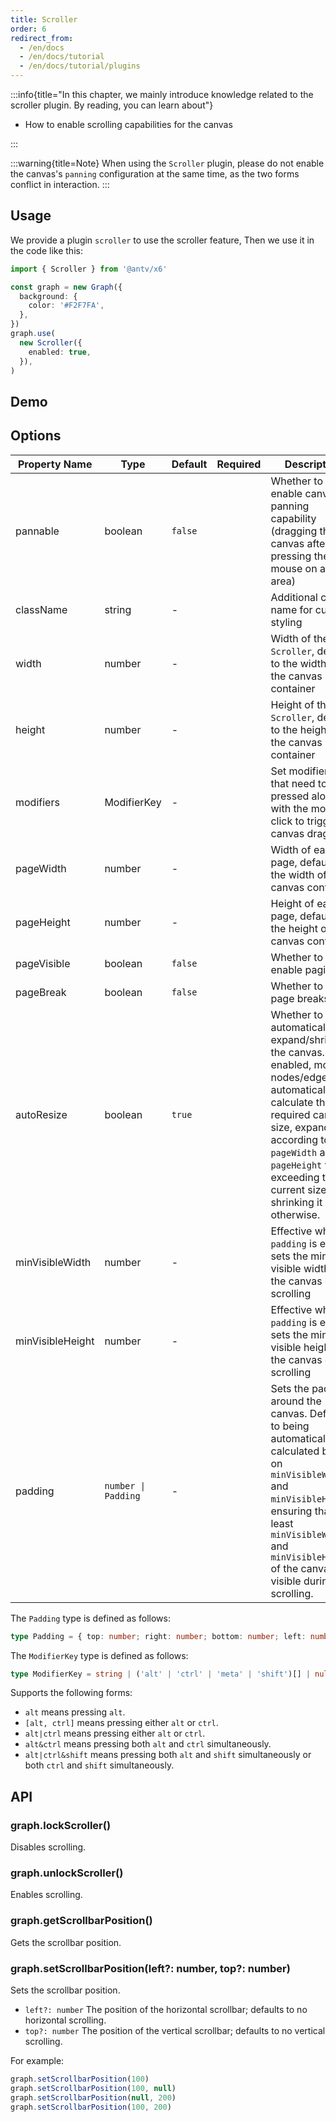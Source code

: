 ```yaml
---
title: Scroller
order: 6
redirect_from:
  - /en/docs
  - /en/docs/tutorial
  - /en/docs/tutorial/plugins
---
```


:::info{title="In this chapter, we mainly introduce knowledge related to the scroller plugin. By reading, you can learn about"}

- How to enable scrolling capabilities for the canvas

:::

:::warning{title=Note}
When using the `Scroller` plugin, please do not enable the canvas's `panning` configuration at the same time, as the two forms conflict in interaction.
:::

## Usage

We provide a plugin `scroller` to use the scroller feature, Then we use it in the code like this:

```ts
import { Scroller } from '@antv/x6'

const graph = new Graph({
  background: {
    color: '#F2F7FA',
  },
})
graph.use(
  new Scroller({
    enabled: true,
  }),
)
```

## Demo

<code id="plugin-scroller" src="@/src/tutorial/plugins/scroller/index.tsx"></code>

## Options

| Property Name     | Type                | Default  | Required | Description                                                                                                                                                                           |
|-------------------|---------------------|----------|----------|---------------------------------------------------------------------------------------------------------------------------------------------------------------------------------------|
| pannable           | boolean             | `false`  |          | Whether to enable canvas panning capability (dragging the canvas after pressing the mouse on a blank area)                                                                           |
| className          | string              | -        |          | Additional class name for custom styling                                                                                                                                              |
| width              | number              | -        |          | Width of the `Scroller`, defaults to the width of the canvas container                                                                                                               |
| height             | number              | -        |          | Height of the `Scroller`, defaults to the height of the canvas container                                                                                                             |
| modifiers          | ModifierKey         | -        |          | Set modifier keys that need to be pressed along with the mouse click to trigger canvas dragging                                                                                      |
| pageWidth          | number              | -        |          | Width of each page, defaults to the width of the canvas container                                                                                                                    |
| pageHeight         | number              | -        |          | Height of each page, defaults to the height of the canvas container                                                                                                                  |
| pageVisible        | boolean             | `false`  |          | Whether to enable pagination                                                                                                                                                          |
| pageBreak          | boolean             | `false`  |          | Whether to show page breaks                                                                                                                                                          |
| autoResize         | boolean             | `true`   |          | Whether to automatically expand/shrink the canvas. When enabled, moving nodes/edges will automatically calculate the required canvas size, expanding it according to `pageWidth` and `pageHeight` when exceeding the current size, and shrinking it otherwise. |
| minVisibleWidth    | number              | -        |          | Effective when `padding` is empty, sets the minimum visible width of the canvas during scrolling                                                                                     |
| minVisibleHeight   | number              | -        |          | Effective when `padding` is empty, sets the minimum visible height of the canvas during scrolling                                                                                    |
| padding            | `number \| Padding` | -        |          | Sets the padding around the canvas. Defaults to being automatically calculated based on `minVisibleWidth` and `minVisibleHeight`, ensuring that at least `minVisibleWidth` and `minVisibleHeight` of the canvas is visible during scrolling. |

The `Padding` type is defined as follows:

```ts
type Padding = { top: number; right: number; bottom: number; left: number }
```

The `ModifierKey` type is defined as follows:

```ts
type ModifierKey = string | ('alt' | 'ctrl' | 'meta' | 'shift')[] | null
```

Supports the following forms:

- `alt` means pressing `alt`.
- `[alt, ctrl]` means pressing either `alt` or `ctrl`.
- `alt|ctrl` means pressing either `alt` or `ctrl`.
- `alt&ctrl` means pressing both `alt` and `ctrl` simultaneously.
- `alt|ctrl&shift` means pressing both `alt` and `shift` simultaneously or both `ctrl` and `shift` simultaneously.

## API

### graph.lockScroller()

Disables scrolling.

### graph.unlockScroller()

Enables scrolling.

### graph.getScrollbarPosition()

Gets the scrollbar position.

### graph.setScrollbarPosition(left?: number, top?: number)

Sets the scrollbar position.

- `left?: number` The position of the horizontal scrollbar; defaults to no horizontal scrolling.
- `top?: number` The position of the vertical scrollbar; defaults to no vertical scrolling.

For example:

```ts
graph.setScrollbarPosition(100)
graph.setScrollbarPosition(100, null)
graph.setScrollbarPosition(null, 200)
graph.setScrollbarPosition(100, 200)
```
